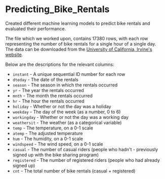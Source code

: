 # Predicting_Bike_Rentals
Created different machine learning models to predict bike rentals and evaluated their performance.

The file which we worked upon, contains 17380 rows, with each row representing the number of bike rentals for a single hour of a single day. The data can be downloaded from the [University of California, Irvine's website](http://archive.ics.uci.edu/ml/datasets/Bike+Sharing+Dataset).

Below are the descriptions for the relevant columns:

- `instant` - A unique sequential ID number for each row
- `dteday` - The date of the rentals
- `season` - The season in which the rentals occurred
- `yr` - The year the rentals occurred
- `mnth` - The month the rentals occurred
- `hr` - The hour the rentals occurred
- `holiday` - Whether or not the day was a holiday
- `weekday` - The day of the week (as a number, 0 to 6)
- `workingday` - Whether or not the day was a working day
- `weathersit` - The weather (as a categorical variable)
- `temp` - The temperature, on a 0-1 scale
- `atemp` - The adjusted temperature
- `hum` - The humidity, on a 0-1 scale
- `windspeed` - The wind speed, on a 0-1 scale
- `casual` - The number of casual riders (people who hadn't - previously signed up with the bike sharing program)
- `registered` - The number of registered riders (people who had already signed up)
- `cnt` - The total number of bike rentals (casual + registered)
